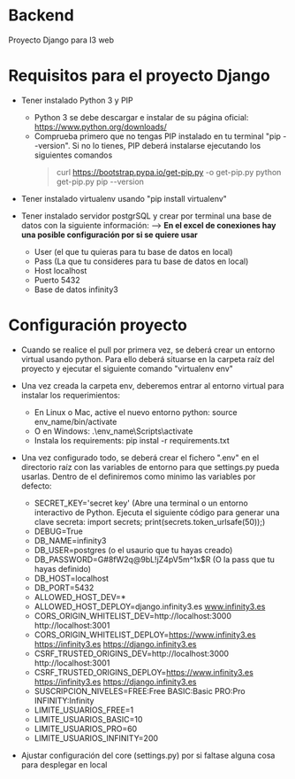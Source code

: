 # Backend
Proyecto Django para I3 web

# Requisitos para el proyecto Django

- Tener instalado Python 3 y PIP
    * Python 3 se debe descargar e instalar de su página oficial: https://www.python.org/downloads/
    * Comprueba primero que no tengas PIP instalado en tu terminal "pip --version". Si no lo tienes, PIP deberá instalarse ejecutando los siguientes comandos
       > curl https://bootstrap.pypa.io/get-pip.py -o get-pip.py
       > python get-pip.py
       > pip --version
       
- Tener instalado virtualenv usando "pip install virtualenv"
- Tener instalado servidor postgrSQL y crear por terminal una base de datos con la siguiente información: --> **En el excel de conexiones hay una posible configuración por si se quiere usar**
  * User	(el que tu quieras para tu base de datos en local) 
  * Pass	(La que tu consideres para tu base de datos en local)
  * Host	localhost
  * Puerto	5432
  * Base de datos	infinity3

# Configuración proyecto

- Cuando se realice el pull por primera vez, se deberá crear un entorno virtual usando python. Para ello deberá situarse en la carpeta raíz del proyecto y ejecutar el siguiente comando "virtualenv env"
- Una vez creada la carpeta env, deberemos entrar al entorno virtual para instalar los requerimientos:
  * En Linux o Mac, active el nuevo entorno python: source env_name/bin/activate
  * O en Windows: .\env_name\Scripts\activate
  * Instala los requirements: pip instal -r requirements.txt
    
- Una vez configurado todo, se deberá crear el fichero ".env" en el directorio raíz con las variables de entorno para que settings.py pueda usarlas. Dentro de el definiremos como minimo las variables por defecto:
  * SECRET_KEY='secret key' (Abre una terminal o un entorno interactivo de Python. Ejecuta el siguiente código para generar una clave secreta: import secrets; print(secrets.token_urlsafe(50));)
  * DEBUG=True
  * DB_NAME=infinity3
  * DB_USER=postgres (o el usaurio que tu hayas creado)
  * DB_PASSWORD=G#8fW2q@9bL!jZ4pV5m^1x$R (O la pass que tu hayas definido)
  * DB_HOST=localhost
  * DB_PORT=5432
  * ALLOWED_HOST_DEV=*
  * ALLOWED_HOST_DEPLOY=django.infinity3.es www.infinity3.es
  * CORS_ORIGIN_WHITELIST_DEV=http://localhost:3000 http://localhost:3001
  * CORS_ORIGIN_WHITELIST_DEPLOY=https://www.infinity3.es https://infinity3.es https://django.infinity3.es
  * CSRF_TRUSTED_ORIGINS_DEV=http://localhost:3000 http://localhost:3001
  * CSRF_TRUSTED_ORIGINS_DEPLOY=https://www.infinity3.es https://infinity3.es https://django.infinity3.es
  * SUSCRIPCION_NIVELES=FREE:Free BASIC:Basic PRO:Pro INFINITY:Infinity
  * LIMITE_USUARIOS_FREE=1
  * LIMITE_USUARIOS_BASIC=10
  * LIMITE_USUARIOS_PRO=60
  * LIMITE_USUARIOS_INFINITY=200
    
- Ajustar configuración del core (settings.py) por si faltase alguna cosa para desplegar en local
